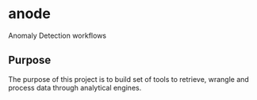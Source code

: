 # anode
Anomaly Detection workflows

## Purpose

The purpose of this project is to build set of tools to retrieve, wrangle and process data through analytical engines.
